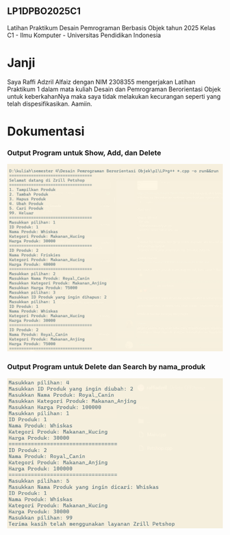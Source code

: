 ## LP1DPBO2025C1
Latihan Praktikum Desain Pemrograman Berbasis Objek tahun 2025 Kelas C1 - Ilmu Komputer - Universitas Pendidikan Indonesia

# Janji
Saya Raffi Adzril Alfaiz dengan NIM 2308355 mengerjakan Latihan Praktikum 1 dalam mata kuliah Desain dan Pemrograman Berorientasi Objek untuk keberkahanNya maka saya tidak melakukan kecurangan seperti yang telah dispesifikasikan. Aamiin.

# Dokumentasi

### Output Program untuk Show, Add, dan Delete  
![do mission_2](https://github.com/raffiadzril/LP1DPBO2025C1/blob/main/CPP/DOKUMENTASI/ADD_SHOW_DELETE.png)  

### Output Program untuk Delete dan Search by nama_produk  
![do mission_2](https://github.com/raffiadzril/LP1DPBO2025C1/blob/main/CPP/DOKUMENTASI/EDIT_SEARCH.png)  

